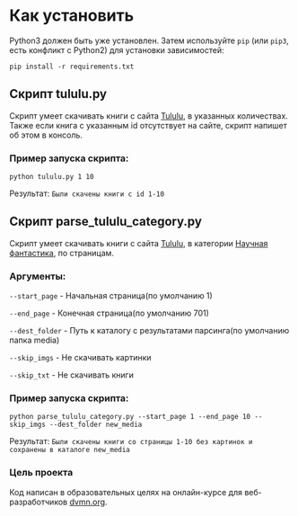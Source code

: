 # Как установить

Python3 должен быть уже установлен. 
Затем используйте `pip` (или `pip3`, есть конфликт с Python2) для установки зависимостей:
```
pip install -r requirements.txt
```


## Скрипт tululu.py
Скрипт умеет скачивать книги с сайта [Tululu](https://tululu.org/), в указанных количествах.
Также если книга с указанным id отсутствует на сайте, скрипт напишет об этом в консоль.

### Пример запуска скрипта:

```
python tululu.py 1 10
```
Результат:
`Были скачены книги с id 1-10`


## Скрипт parse_tululu_category.py
Скрипт умеет скачивать книги с сайта [Tululu](https://tululu.org/), в категории [Научная фантастика](https://tululu.org/l55/), 
по страницам.

### Аргументы:
    
`--start_page` - Начальная страница(по умолчанию 1)

`--end_page` - Конечная страница(по умолчанию 701)

`--dest_folder` - Путь к каталогу с результатами парсинга(по умолчанию папка media)

`--skip_imgs` - Не скачивать картинки

`--skip_txt` - Не скачивать книги

### Пример запуска скрипта:

```
python parse_tululu_category.py --start_page 1 --end_page 10 --skip_imgs --dest_folder new_media
```
Результат:
`Были скачены книги со страницы 1-10 без картинок и сохранены в каталоге new_media`

### Цель проекта
Код написан в образовательных целях на онлайн-курсе для веб-разработчиков [dvmn.org](https://dvmn.org/).

